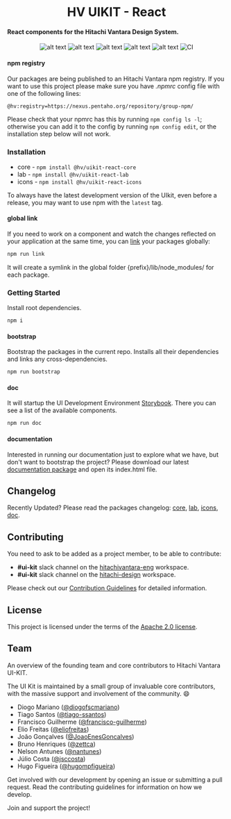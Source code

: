 <h1 align="center">HV UIKIT - React</h1>

#### React components for the Hitachi Vantara Design System.

<div align="center">

![alt text](https://img.shields.io/badge/node-12.14-brightgreen.svg)
![alt text](https://img.shields.io/badge/license-Apache%202-blue.svg)
![alt text](https://img.shields.io/badge/plataforms-chrome%20%7C%20firefox%20%7C%20safari%20%7C%20edge%20%7C%20ie%2011-blue.svg)
![alt text](https://img.shields.io/badge/core--coverage-80%25-green.svg)
![alt text](https://img.shields.io/badge/lab--coverage-68%25-orange.svg)
![CI](https://github.com/pentaho/hv-uikit-react/workflows/CI/badge.svg?branch=next)

</div>

#### npm registry

Our packages are being published to an Hitachi Vantara npm registry. If you want to use this project please make sure you have _.npmrc_ config file with one of the following lines:

```
@hv:registry=https://nexus.pentaho.org/repository/group-npm/
```

Please check that your npmrc has this by running `npm config ls -l`; otherwise you can add it to the config by running `npm config edit`, or the installation step below will not work.

### Installation

- core - `npm install @hv/uikit-react-core`
- lab - `npm install @hv/uikit-react-lab`
- icons - `npm install @hv/uikit-react-icons`

To always have the latest development version of the UIkit, even before a release, you may want to use npm with the `latest` tag.

#### global link

If you need to work on a component and watch the changes reflected on your application at the same time, you can [link](https://docs.npmjs.com/cli/link.html) your packages globally:

```bash
npm run link
```

It will create a symlink in the global folder {prefix}/lib/node_modules/<package> for each package.

### Getting Started

Install root dependencies.

```bash
npm i
```

#### bootstrap

Bootstrap the packages in the current repo. Installs all their dependencies and links any cross-dependencies.

```bash
npm run bootstrap
```

#### doc

It will startup the UI Development Environment [Storybook](https://storybook.js.org/). There you can see a list of the available components.

```bash
npm run doc
```

#### documentation

Interested in running our documentation just to explore what we have, but don't want to bootstrap the project?
Please download our latest [documentation package](https://nexus.pentaho.org/#browse/search/npm=name.raw%3Duikit-react-doc) and open its index.html file.

## Changelog

Recently Updated? Please read the packages changelog: [core](https://github.com/pentaho/hv-uikit-react/blob/alpha/packages/core/CHANGELOG.md), [lab](https://github.com/pentaho/hv-uikit-react/blob/alpha/packages/lab/CHANGELOG.md), [icons](https://github.com/pentaho/hv-uikit-react/blob/alpha/packages/icons/CHANGELOG.md), [doc](https://github.com/pentaho/hv-uikit-react/blob/alpha/packages/doc/CHANGELOG.md).

## Contributing

You need to ask to be added as a project member, to be able to contribute:

- **#ui-kit** slack channel on the [hitachivantara-eng](https://hitachivantara-eng.slack.com/messages/CFY74GK6G) workspace.
- **#ui-kit** slack channel on the [hitachi-design](https://hitachi-design.slack.com/messages/CGC1E37J9/) workspace.

Please check out our [Contribution Guidelines](https://github.com/pentaho/hv-uikit-react/blob/alpha/CONTRIBUTING.md) for detailed information.

## License

This project is licensed under the terms of the [Apache 2.0 license](https://github.com/pentaho/hv-uikit-react/blob/alpha/LICENSE.md).

## Team

An overview of the founding team and core contributors to Hitachi Vantara UI-KIT.

The UI Kit is maintained by a small group of invaluable core contributors, with the massive support and involvement of the community. 😄

- Diogo Mariano ([@diogofscmariano](https://github.com/diogofscmariano))
- Tiago Santos ([@tiago-ssantos](https://github.com/tiago-ssantos))
- Francisco Guilherme ([@francisco-guilherme](https://github.com/frncisco-guilherme))
- Elio Freitas ([@eliofreitas](https://github.com/eliofreitas))
- João Gonçalves ([@JoaoEnesGoncalves](https://github.com/JoaoEnesGoncalves))
- Bruno Henriques ([@zettca](https://github.com/zettca))
- Nelson Antunes ([@nantunes](https://github.com/nantunes))
- Júlio Costa ([@jsccosta](https://github.com/jsccosta))
- Hugo Figueira ([@hugompfigueira](https://github.com/hugompfigueira))

Get involved with our development by opening an issue or submitting a pull request. Read the contributing guidelines for information on how we develop.

Join and support the project!
